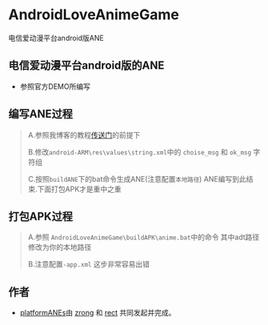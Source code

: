 AndroidLoveAnimeGame
===============

电信爱动漫平台android版ANE

## 电信爱动漫平台android版的ANE

* 参照官方DEMO所编写

## 编写ANE过程

> A.参照我博客的教程[传送门](http://www.shadowkong.com/archives/1090)的前提下
>  
> B.修改`android-ARM\res\values\string.xml`中的 `choise_msg` 和 `ok_msg` 字符组
>  
> C.按照`buildANE`下的bat命令生成ANE(注意配置`本地路径`)
		ANE编写到此结束.下面打包APK才是重中之重

## 打包APK过程
> A.参照 `AndroidLoveAnimeGame\buildAPK\anime.bat`中的命令 其中adt路径修改为你的本地路径
>  
> B.注意配置`-app.xml` 这步非常容易出错

## 作者

* [platformANEs](https://github.com/platformanes)由 [zrong](http://zengrong.net) 和 [rect](http://www.shadowkong.com/) 共同发起并完成。
